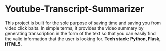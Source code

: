 # Youtube-Transcript-Summarizer
This project is built for the sole purpose of saving time and saving you from video click baits. 
In simple terms, it provides the video summary by generating transcription in the form of the text so that you can easily find the valid information that the user is looking for.
**Tech stack: Python, Flask, HTML5.**
